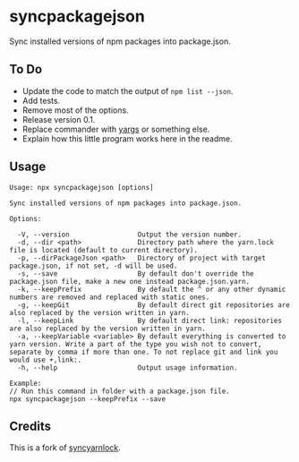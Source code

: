 # syncpackagejson

Sync installed versions of npm packages into package.json.

## To Do

- Update the code to match the output of `npm list --json`.
- Add tests.
- Remove most of the options.
- Release version 0.1.
- Replace commander with [yargs](https://github.com/yargs/yargs) or something else.
- Explain how this little program works here in the readme.

## Usage

```shell
Usage: npx syncpackagejson [options]

Sync installed versions of npm packages into package.json.

Options:

  -V, --version                 Output the version number.
  -d, --dir <path>              Directory path where the yarn.lock file is located (default to current directory).
  -p, --dirPackageJson <path>   Directory of project with target package.json, if not set, -d will be used.
  -s, --save                    By default don't override the package.json file, make a new one instead package.json.yarn.
  -k, --keepPrefix              By default the ^ or any other dynamic numbers are removed and replaced with static ones.
  -g, --keepGit                 By default direct git repositories are also replaced by the version written in yarn.
  -l, --keepLink                By default direct link: repositories are also replaced by the version written in yarn.
  -a, --keepVariable <variable> By default everything is converted to yarn version. Write a part of the type you wish not to convert, separate by comma if more than one. To not replace git and link you would use +,link:.
  -h, --help                    Output usage information.

Example:
// Run this command in folder with a package.json file.
npx syncpackagejson --keepPrefix --save
```

## Credits

This is a fork of [syncyarnlock](https://github.com/vasilevich/sync-yarnlock-into-packagejson).
